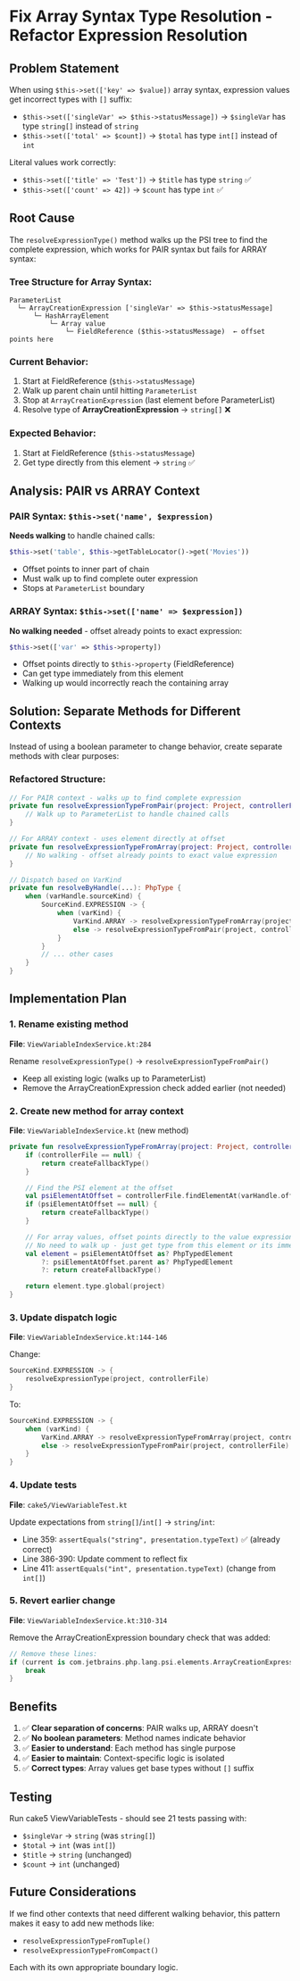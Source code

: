 # Fix Array Syntax Type Resolution - Refactor Expression Resolution

## Problem Statement

When using `$this->set(['key' => $value])` array syntax, expression values get incorrect types with `[]` suffix:
- `$this->set(['singleVar' => $this->statusMessage])` → `$singleVar` has type `string[]` instead of `string`
- `$this->set(['total' => $count])` → `$total` has type `int[]` instead of `int`

Literal values work correctly:
- `$this->set(['title' => 'Test'])` → `$title` has type `string` ✅
- `$this->set(['count' => 42])` → `$count` has type `int` ✅

## Root Cause

The `resolveExpressionType()` method walks up the PSI tree to find the complete expression, which works for PAIR syntax but fails for ARRAY syntax:

### Tree Structure for Array Syntax:
```
ParameterList
  └─ ArrayCreationExpression ['singleVar' => $this->statusMessage]
      └─ HashArrayElement
          └─ Array value
              └─ FieldReference ($this->statusMessage)  ← offset points here
```

### Current Behavior:
1. Start at FieldReference (`$this->statusMessage`)
2. Walk up parent chain until hitting `ParameterList`
3. Stop at `ArrayCreationExpression` (last element before ParameterList)
4. Resolve type of **ArrayCreationExpression** → `string[]` ❌

### Expected Behavior:
1. Start at FieldReference (`$this->statusMessage`)
2. Get type directly from this element → `string` ✅

## Analysis: PAIR vs ARRAY Context

### PAIR Syntax: `$this->set('name', $expression)`
**Needs walking** to handle chained calls:
```php
$this->set('table', $this->getTableLocator()->get('Movies'))
```
- Offset points to inner part of chain
- Must walk up to find complete outer expression
- Stops at `ParameterList` boundary

### ARRAY Syntax: `$this->set(['name' => $expression])`
**No walking needed** - offset already points to exact expression:
```php
$this->set(['var' => $this->property])
```
- Offset points directly to `$this->property` (FieldReference)
- Can get type immediately from this element
- Walking up would incorrectly reach the containing array

## Solution: Separate Methods for Different Contexts

Instead of using a boolean parameter to change behavior, create separate methods with clear purposes:

### Refactored Structure:

```kotlin
// For PAIR context - walks up to find complete expression
private fun resolveExpressionTypeFromPair(project: Project, controllerFile: PsiFile?): PhpType {
    // Walk up to ParameterList to handle chained calls
}

// For ARRAY context - uses element directly at offset
private fun resolveExpressionTypeFromArray(project: Project, controllerFile: PsiFile?): PhpType {
    // No walking - offset already points to exact value expression
}

// Dispatch based on VarKind
private fun resolveByHandle(...): PhpType {
    when (varHandle.sourceKind) {
        SourceKind.EXPRESSION -> {
            when (varKind) {
                VarKind.ARRAY -> resolveExpressionTypeFromArray(project, controllerFile)
                else -> resolveExpressionTypeFromPair(project, controllerFile)
            }
        }
        // ... other cases
    }
}
```

## Implementation Plan

### 1. Rename existing method
**File**: `ViewVariableIndexService.kt:284`

Rename `resolveExpressionType()` → `resolveExpressionTypeFromPair()`
- Keep all existing logic (walks up to ParameterList)
- Remove the ArrayCreationExpression check added earlier (not needed)

### 2. Create new method for array context
**File**: `ViewVariableIndexService.kt` (new method)

```kotlin
private fun resolveExpressionTypeFromArray(project: Project, controllerFile: PsiFile?): PhpType {
    if (controllerFile == null) {
        return createFallbackType()
    }

    // Find the PSI element at the offset
    val psiElementAtOffset = controllerFile.findElementAt(varHandle.offset)
    if (psiElementAtOffset == null) {
        return createFallbackType()
    }

    // For array values, offset points directly to the value expression
    // No need to walk up - just get type from this element or its immediate parent
    val element = psiElementAtOffset as? PhpTypedElement
        ?: psiElementAtOffset.parent as? PhpTypedElement
        ?: return createFallbackType()

    return element.type.global(project)
}
```

### 3. Update dispatch logic
**File**: `ViewVariableIndexService.kt:144-146`

Change:
```kotlin
SourceKind.EXPRESSION -> {
    resolveExpressionType(project, controllerFile)
}
```

To:
```kotlin
SourceKind.EXPRESSION -> {
    when (varKind) {
        VarKind.ARRAY -> resolveExpressionTypeFromArray(project, controllerFile)
        else -> resolveExpressionTypeFromPair(project, controllerFile)
    }
}
```

### 4. Update tests
**File**: `cake5/ViewVariableTest.kt`

Update expectations from `string[]`/`int[]` → `string`/`int`:
- Line 359: `assertEquals("string", presentation.typeText)` ✅ (already correct)
- Line 386-390: Update comment to reflect fix
- Line 411: `assertEquals("int", presentation.typeText)` (change from `int[]`)

### 5. Revert earlier change
**File**: `ViewVariableIndexService.kt:310-314`

Remove the ArrayCreationExpression boundary check that was added:
```kotlin
// Remove these lines:
if (current is com.jetbrains.php.lang.psi.elements.ArrayCreationExpression) {
    break
}
```

## Benefits

1. ✅ **Clear separation of concerns**: PAIR walks up, ARRAY doesn't
2. ✅ **No boolean parameters**: Method names indicate behavior
3. ✅ **Easier to understand**: Each method has single purpose
4. ✅ **Easier to maintain**: Context-specific logic is isolated
5. ✅ **Correct types**: Array values get base types without `[]` suffix

## Testing

Run cake5 ViewVariableTests - should see 21 tests passing with:
- `$singleVar` → `string` (was `string[]`)
- `$total` → `int` (was `int[]`)
- `$title` → `string` (unchanged)
- `$count` → `int` (unchanged)

## Future Considerations

If we find other contexts that need different walking behavior, this pattern makes it easy to add new methods like:
- `resolveExpressionTypeFromTuple()`
- `resolveExpressionTypeFromCompact()`

Each with its own appropriate boundary logic.
